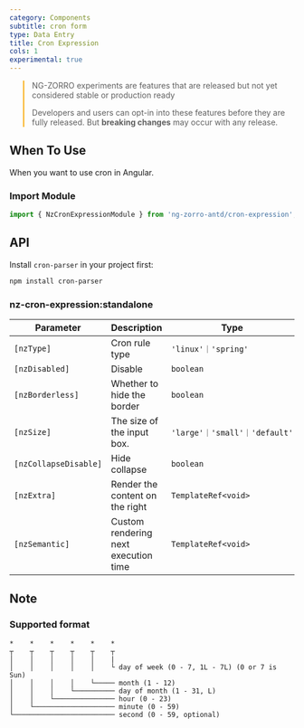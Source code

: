 ```yaml
---
category: Components
subtitle: cron form
type: Data Entry
title: Cron Expression
cols: 1
experimental: true
---
```


<blockquote style="border-color: #faad14;">
<p>NG-ZORRO experiments are features that are released but not yet considered stable or production ready</p>
<p>Developers and users can opt-in into these features before they are fully released. But <strong>breaking changes</strong> may occur with any release.</p>
</blockquote>

## When To Use

When you want to use cron in Angular.

### Import Module

```ts
import { NzCronExpressionModule } from 'ng-zorro-antd/cron-expression';
```

## API

Install `cron-parser` in your project first:

```sh
npm install cron-parser
```

### nz-cron-expression:standalone

| Parameter             | Description                          | Type                          | Default   |
| --------------------- | ------------------------------------ | ----------------------------- | --------- |
| `[nzType]`            | Cron rule type                       | `'linux'｜'spring'`           | `linux`   |
| `[nzDisabled]`        | Disable                              | `boolean`                     | `false`   |
| `[nzBorderless]`      | Whether to hide the border           | `boolean`                     | `false`   |
| `[nzSize]`            | The size of the input box.           | `'large'｜'small'｜'default'` | `default` |
| `[nzCollapseDisable]` | Hide collapse                        | `boolean`                     | `false`   |
| `[nzExtra]`           | Render the content on the right      | `TemplateRef<void>`           | -         |
| `[nzSemantic]`        | Custom rendering next execution time | `TemplateRef<void>`           | -         |

## Note

### Supported format

```text
*    *    *    *    *    *
┬    ┬    ┬    ┬    ┬    ┬
│    │    │    │    │    |
│    │    │    │    │    └ day of week (0 - 7, 1L - 7L) (0 or 7 is Sun)
│    │    │    │    └───── month (1 - 12)
│    │    │    └────────── day of month (1 - 31, L)
│    │    └─────────────── hour (0 - 23)
│    └──────────────────── minute (0 - 59)
└───────────────────────── second (0 - 59, optional)
```
